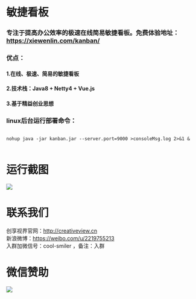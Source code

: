 # 敏捷看板
### 专注于提高办公效率的极速在线简易敏捷看板。免费体验地址：https://xiewenlin.com/kanban/ <br>
### 优点：<br>
#### 1.在线、极速、简易的敏捷看板<br>
#### 2.技术栈：Java8 + Netty4 + Vue.js<br>
#### 3.基于精益创业思想<br>
### linux后台运行部署命令：<br>
<code>
nohup java -jar kanban.jar --server.port=9000 >consoleMsg.log 2>&1 & <br>
</code>

# 运行截图
![](https://cdn.nlark.com/yuque/0/2019/png/195205/1561706378451-d42b87f7-01be-450c-9dd0-d4dbc95b32df.png)

# 联系我们
创享视界官网：http://creativeview.cn<br>
新浪微博：https://weibo.com/u/2219755213<br>
入群加微信号：cool-smiler ，备注：入群<br>

# 微信赞助
![](https://cdn.nlark.com/yuque/0/2019/jpeg/195205/1561700740387-2fc811e5-60a7-4077-94c0-b0f70c07c6a6.jpeg?x-oss-process=image/resize,w_288)
